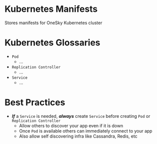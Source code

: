 # Kubernetes Manifests
Stores manifests for OneSky Kubernetes cluster

# Kubernetes Glossaries
- `Pod`
  - ...
- `Replication Controller`
  - ...
- `Service`
  - ...

# Best Practices
- ***If*** a `Service` is needed, ***always*** create `Service` before creating `Pod` or `Replication Controller`
  - Allow others to discover your app even if it is down
  - Once `Pod` is available others can immediately connect to your app
  - Also allow self discovering infra like Cassandra, Redis, etc

